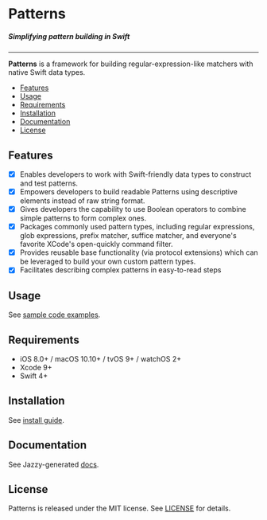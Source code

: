 # **Patterns**
##### Simplifying pattern building in Swift

---

**Patterns** is a framework for building regular-expression-like matchers with native Swift data types.

- [Features](#features)
- [Usage](#usage)
- [Requirements](#requirements)
- [Installation](#installation)
- [Documentation](#documentation)
- [License](#license)

## Features

- [x] Enables developers to work with Swift-friendly data types to construct and test patterns.
- [x] Empowers developers to build readable Patterns using descriptive elements instead of raw string format.
- [x] Gives developers the capability to use Boolean operators to combine simple patterns to form complex ones.
- [x] Packages commonly used pattern types, including regular expressions, glob expressions, prefix matcher, suffice matcher, and everyone's favorite XCode's open-quickly command filter.
- [x] Provides reusable base functionality (via protocol extensions) which can be leveraged to build your own custom pattern types.
- [x] Facilitates describing complex patterns in easy-to-read steps

## Usage

See [sample code examples](https://github.com/harishkataria/Patterns/blob/master/Documentation/Usage.md).

## Requirements

- iOS 8.0+ /  macOS 10.10+ / tvOS 9+ / watchOS 2+
- Xcode 9+
- Swift 4+

## Installation

See [install guide](https://github.com/harishkataria/Patterns/blob/master/Documentation/Install.md).

## Documentation

See Jazzy-generated [docs](https://harishkataria.github.io/Patterns/).

## License

Patterns is released under the MIT license. See [LICENSE](https://github.com/harishkataria/Patterns/blob/master/LICENSE) for details.
